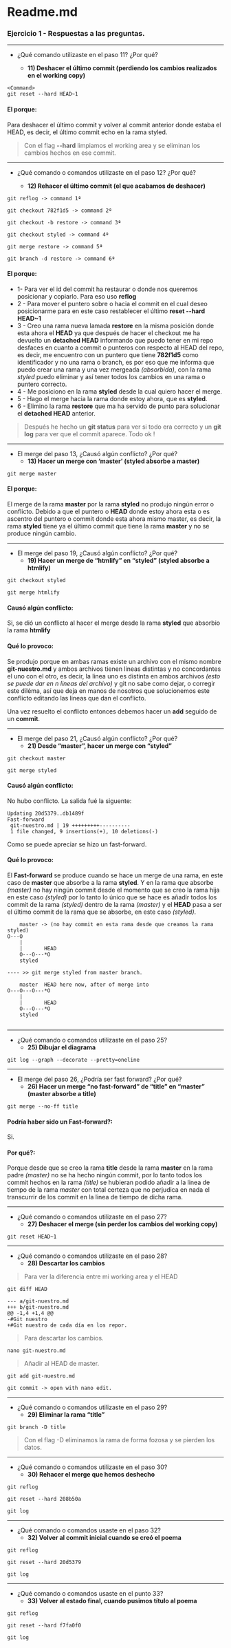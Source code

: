 # Readme.md

### Ejercicio 1 - Respuestas a las preguntas.

--------

- ¿Qué comando utilizaste en el paso 11? ¿Por qué?

	- **11) Deshacer el último commit (perdiendo los cambios realizados en el working copy)**

```
<Command>
git reset --hard HEAD~1

```
#### El porque:

Para deshacer el último commit y volver al commit anterior donde estaba el HEAD, es decir, el último commit echo en la rama styled.
>Con el flag **--hard** limpiamos el working area y se eliminan los cambios hechos en ese commit.

-------
- ¿Qué comando o comandos utilizaste en el paso 12? ¿Por qué?

	- **12) Rehacer el último commit (el que acabamos de deshacer)**

```
git reflog -> command 1ª

```

```
git checkout 782f1d5 -> command 2ª

```

```
git checkout -b restore -> command 3ª

```

```
git checkout styled -> command 4ª

```

```
git merge restore -> command 5ª
```

```
git branch -d restore -> command 6ª

```

#### El porque:
* 1- Para ver el id del commit ha restaurar o donde nos queremos posicionar y copiarlo. Para eso uso **reflog**
* 2 - Para mover el puntero sobre o hacia el commit en el cual deseo posicionarme para en este caso restablecer el último **reset --hard HEAD~1**
* 3 - Creo una rama nueva lamada **restore** en la misma posición donde esta ahora el **HEAD** ya que después de hacer el checkout me ha devuelto un **detached HEAD** informando que puedo tener en mi repo desfaces en cuanto a commit o punteros con respecto al HEAD del repo, es decir, me encuentro con un puntero que tiene **782f1d5** como identificador y no una rama o branch, es por eso que me informa que puedo crear una rama y una vez mergeada *(absorbida)*, con la rama *styled* puedo eliminar y así tener todos los cambios en una rama o puntero correcto.
* 4 - Me posiciono en la rama **styled** desde la cual quiero hacer el merge.
* 5 - Hago el merge hacia la rama donde estoy ahora, que es **styled**.
* 6 - Elimino la rama **restore** que ma ha servido de punto para solucionar el **detached HEAD** anterior.

> Después he hecho un **git status** para ver si todo era correcto y un **git log** para ver que el commit aparece. Todo ok !

-------
- El merge del paso 13, ¿Causó algún conflicto? ¿Por qué?
	* **13) Hacer un merge con ‘master’ (styled absorbe a master)**

```
git merge master

```

#### El porque:
El merge de la rama **master** por la rama **styled** no produjo ningún error o conflicto. Debido a que el puntero o **HEAD** donde estoy ahora esta o es ascentro del puntero o commit donde esta ahora mismo master, es decir, la rama **styled** tiene ya el último commit que tiene la rama **master** y no se produce ningún cambio.

-------
- El merge del paso 19, ¿Causó algún conflicto? ¿Por qué?
	* **19) Hacer un merge de “htmlify” en “styled” (styled absorbe a htmlify)**

```
git checkout styled

```

```
git merge htmlify

```

#### Causó algún conflicto:
Si, se dió un conflicto al hacer el merge desde la rama **styled** que absorbio la rama **htmlify** 
#### Qué lo provoco:
Se produjo porque en ambas ramas existe un archivo con el mismo nombre **git-nuestro.md** y ambos archivos tienen lineas distintas y no concordantes el uno con el otro, es decir, la linea uno es distinta en ambos archivos *(esto se puede dar en n lineas del archivo)* y git no sabe como dejar, o corregir este diléma, así que deja en manos de nosotros que solucionemos este conflicto editando las lineas que dan el conflicto. 

Una vez resuelto el conflicto entonces debemos hacer un **add** seguido de un **commit**.


-------
- El merge del paso 21, ¿Causó algún conflicto? ¿Por qué?
	* **21) Desde “master”, hacer un merge con “styled”**

```
git checkout master

```

```
git merge styled

```

#### Causó algún conflicto:
No hubo conflicto. La salida fué la siguente:

```
Updating 20d5379..db1489f
Fast-forward
 git-nuestro.md | 19 +++++++++----------
 1 file changed, 9 insertions(+), 10 deletions(-)

```

Como se puede apreciar se hizo un fast-forward.

#### Qué lo provoco:
El **Fast-forward** se produce cuando se hace un merge de una rama, en este caso de **master** que absorbe a la rama **styled**. Y en la rama que absorbe *(master)* no hay ningún commit desde el momento que se creo la rama hija en este caso *(styled)* por lo tanto lo único que se hace es añadir todos los commit de la rama *(styled)* dentro de la rama *(master)* y el **HEAD** pasa a ser el último commit de la rama que se absorbe, en este caso *(styled)*.

```
	master -> (no hay commit en esta rama desde que creamos la rama styled)
O---O
	|
	|		HEAD
	O---O---*O
	styled

---- >> git merge styled from master branch.

	master  HEAD here now, after of merge into 
O---O---O---*O
	|
	|		HEAD
	O---O---*O
	styled


```

-------
- ¿Qué comando o comandos utilizaste en el paso 25?
	* **25) Dibujar el diagrama**

```
git log --graph --decorate --pretty=oneline

```

-------
- El merge del paso 26, ¿Podría ser fast forward? ¿Por qué?
	* **26) Hacer un merge “no fast-forward” de “title” en “master” (master absorbe a title)**

```
git merge --no-ff title

```
#### Podría haber sido un Fast-forward?:
Si.
#### Por qué?:
Porque desde que se creo la rama **title** desde la rama **master** en la rama padre *(master)* no se ha hecho ningún commit, por lo tanto todos los commit hechos en la rama *(title)* se hubieran podido añadir a la linea de tiempo de la rama *master* con total certeza que no perjudica en nada el transcurrir de los commit en la linea de tiempo de dicha rama.

-------
- ¿Qué comando o comandos utilizaste en el paso 27?
	* **27) Deshacer el merge (sin perder los cambios del working copy)**

```
git reset HEAD~1

```

-------
- ¿Qué comando o comandos utilizaste en el paso 28? 
	* **28) Descartar los cambios**

>Para ver la diferencia entre mi working area y el HEAD

```
git diff HEAD

```

```
--- a/git-nuestro.md
+++ b/git-nuestro.md
@@ -1,4 +1,4 @@
-#Git nuestro
+#Git nuestro de cada día en los repor.

```

>Para descartar los cambios.

```
nano git-nuestro.md

```
>Añadir al HEAD de master.

```
git add git-nuestro.md

```

```
git commit -> open with nano edit.

```

-------
- ¿Qué comando o comandos utilizaste en el paso 29?
	* **29) Eliminar la rama “title”**

```
git branch -D title

```

>Con el flag -D eliminamos la rama de forma fozosa y se pierden los datos.

-------
- ¿Qué comando o comandos utilizaste en el paso 30?
	* **30) Rehacer el merge que hemos deshecho**

```
git reflog

```

```
git reset --hard 208b50a

```

```
git log

```

-------
- ¿Qué comando o comandos usaste en el paso 32?
	* **32) Volver al commit inicial cuando se creó el poema**

```
git reflog

```

```
git reset --hard 20d5379

```

```
git log

```

-------
- ¿Qué comando o comandos usaste en el punto 33?
	* **33) Volver al estado final, cuando pusimos título al poema**

```
git reflog

```

```
git reset --hard f7fa0f0

```

```
git log

```